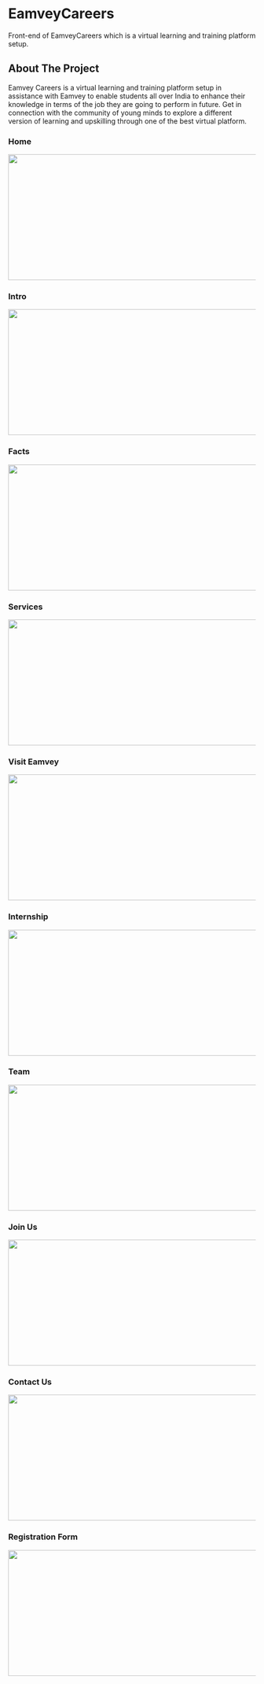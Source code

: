 # EamveyCareers
Front-end of  EamveyCareers which is a virtual learning and training platform setup.



## About The Project
Eamvey Careers is a virtual learning and training platform setup in assistance with Eamvey to enable students all over India to enhance their knowledge in terms of the job they are going to perform in future. Get in connection with the community of young minds to explore a different version of learning and upskilling
through one of the best virtual platform.
### Home
<img src="../master/img/ss/Screenshot%20(111).png"  width="512" height="256" />

### Intro
<img src="../master/img/ss/Screenshot%20(110).png"  width="512" height="256" />

### Facts
<img src="../master/img/ss/Screenshot%20(109).png"  width="512" height="256" />

### Services
<img src="../master/img/ss/Screenshot%20(108).png"   width="512" height="256" />

### Visit Eamvey
<img src="../master/img/ss/Screenshot%20(107).png"  width="512" height="256" />

### Internship
<img src="../master/img/ss/Screenshot%20(106).png"  width="512" height="256" />

### Team
<img src="../master/img/ss/Screenshot%20(105).png"  width="512" height="256" />

### Join Us
<img src="../master/img/ss/Screenshot%20(104).png"  width="512" height="256" />

### Contact Us
<img src="../master/img/ss/Screenshot%20(103).png"  width="512" height="256" />

### Registration Form
<img src="../master/img/ss/Screenshot%20(102).png"  width="512" height="256" />
